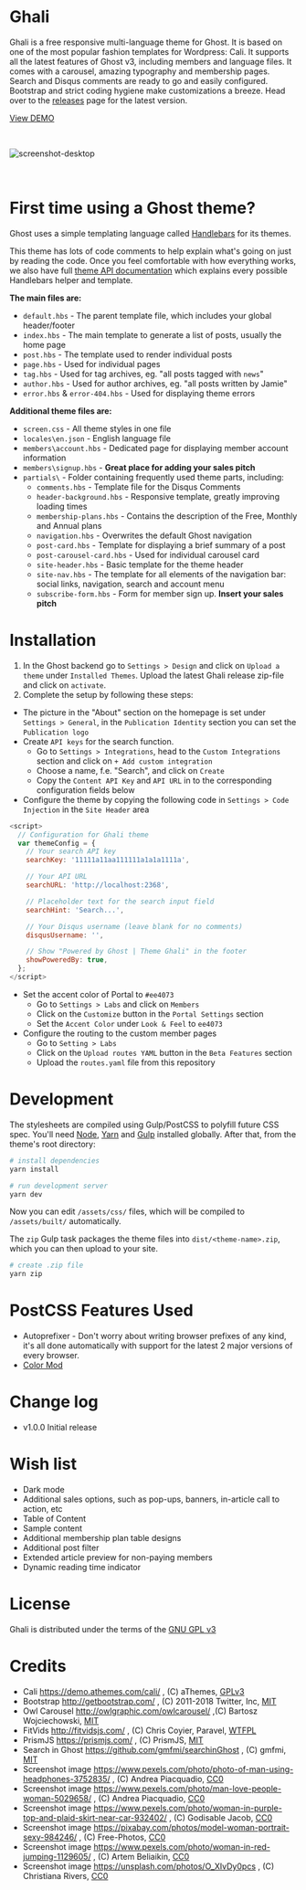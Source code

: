 # Ghali

Ghali is a free responsive multi-language theme for Ghost. It is based on one of the most popular fashion templates for Wordpress: Cali. It supports all the latest features of Ghost v3, including members and language files. It comes with a carousel, amazing typography and membership pages. Search and Disqus comments are ready to go and easily configured. Bootstrap and strict coding hygiene make customizations a breeze. Head over to the [releases](https://github.com/TerriGhost/Ghali/releases) page for the latest version.

[View DEMO](https://terrighost.github.io/ghali)

&nbsp;

![screenshot-desktop](https://raw.githubusercontent.com/terrighost/ghali/main/assets/screenshot-desktop.png)

&nbsp;


# First time using a Ghost theme?

Ghost uses a simple templating language called [Handlebars](http://handlebarsjs.com/) for its themes.

This theme has lots of code comments to help explain what's going on just by reading the code. Once you feel comfortable with how everything works, we also have full [theme API documentation](https://ghost.org/docs/api/handlebars-themes/) which explains every possible Handlebars helper and template.

**The main files are:**

- `default.hbs` - The parent template file, which includes your global header/footer
- `index.hbs` - The main template to generate a list of posts, usually the home page
- `post.hbs` - The template used to render individual posts
- `page.hbs` - Used for individual pages
- `tag.hbs` - Used for tag archives, eg. "all posts tagged with `news`"
- `author.hbs` - Used for author archives, eg. "all posts written by Jamie"
- `error.hbs` & `error-404.hbs` - Used for displaying theme errors

**Additional theme files are:**

- `screen.css` - All theme styles in one file
- `locales\en.json` - English language file
- `members\account.hbs` - Dedicated page for displaying member account information
- `members\signup.hbs` - **Great place for adding your sales pitch**
- `partials\` - Folder containing frequently used theme parts, including:
  - `comments.hbs` - Template file for the Disqus Comments
  - `header-background.hbs` - Responsive template, greatly improving loading times
  - `membership-plans.hbs` - Contains the description of the Free, Monthly and Annual plans
  - `navigation.hbs` - Overwrites the default Ghost navigation
  - `post-card.hbs` - Template for displaying a brief summary of a post
  - `post-carousel-card.hbs` - Used for individual carousel card
  - `site-header.hbs` - Basic template for the theme header
  - `site-nav.hbs` - The template for all elements of the navigation bar: social links, navigation, search and account menu
  - `subscribe-form.hbs` - Form for member sign up. **Insert your sales pitch**

# Installation

1. In the Ghost backend go to `Settings > Design` and click on `Upload a theme` under `Installed Themes`. Upload the latest Ghali release zip-file and click on `activate`.
2. Complete the setup by following these steps:
  * The picture in the "About" section on the homepage is set under `Settings > General`, in the `Publication Identity` section you can set the `Publication logo`
  * Create `API keys` for the search function.
    * Go to `Settings > Integrations`, head to the `Custom Integrations` section and click on `+ Add custom integration`
    * Choose a name, f.e. "Search", and click on `Create`
    * Copy the `Content API Key` and `API URL` in to the corresponding configuration fields below
  * Configure the theme by copying the following code in `Settings > Code Injection` in the `Site Header` area

```js
<script>
  // Configuration for Ghali theme
  var themeConfig = {
    // Your search API key
    searchKey: '11111a11aa111111a1a1a1111a',

    // Your API URL
    searchURL: 'http://localhost:2368',

    // Placeholder text for the search input field
    searchHint: 'Search...',

    // Your Disqus username (leave blank for no comments)
    disqusUsername: '',

    // Show "Powered by Ghost | Theme Ghali" in the footer
    showPoweredBy: true,
  };
</script>
```

  * Set the accent color of Portal to `#ee4073`
    * Go to `Settings > Labs` and click on `Members`
    * Click on the `Customize` button in the `Portal Settings` section
    * Set the `Accent Color` under `Look & Feel` to `ee4073`
  * Configure the routing to the custom member pages
    * Go to `Setting > Labs`
    * Click on the `Upload routes YAML` button in the `Beta Features` section
    * Upload the `routes.yaml` file from this repository

# Development

The stylesheets are compiled using Gulp/PostCSS to polyfill future CSS spec. You'll need [Node](https://nodejs.org/), [Yarn](https://yarnpkg.com/) and [Gulp](https://gulpjs.com) installed globally. After that, from the theme's root directory:

```bash
# install dependencies
yarn install

# run development server
yarn dev
```

Now you can edit `/assets/css/` files, which will be compiled to `/assets/built/` automatically.

The `zip` Gulp task packages the theme files into `dist/<theme-name>.zip`, which you can then upload to your site.

```bash
# create .zip file
yarn zip
```

# PostCSS Features Used

- Autoprefixer - Don't worry about writing browser prefixes of any kind, it's all done automatically with support for the latest 2 major versions of every browser.
- [Color Mod](https://github.com/jonathantneal/postcss-color-mod-function)

# Change log

* v1.0.0 Initial release

# Wish list

- Dark mode
- Additional sales options, such as pop-ups, banners, in-article call to action, etc
- Table of Content
- Sample content
- Additional membership plan table designs
- Additional post filter
- Extended article preview for non-paying members
- Dynamic reading time indicator

# License

Ghali is distributed under the terms of the [GNU GPL v3](LICENSE)

# Credits

* Cali https://demo.athemes.com/cali/ , (C) aThemes, [GPLv3](https://www.gnu.org/licenses/gpl-3.0.en.html)
* Bootstrap http://getbootstrap.com/ , (C) 2011-2018 Twitter, Inc, [MIT](http://opensource.org/licenses/MIT)
* Owl Carousel http://owlgraphic.com/owlcarousel/ ,(C) Bartosz Wojciechowski, [MIT](http://opensource.org/licenses/MIT)
* FitVids http://fitvidsjs.com/ , (C) Chris Coyier, Paravel, [WTFPL](http://www.wtfpl.net/txt/copying/)
* PrismJS https://prismjs.com/ , (C) PrismJS, [MIT](http://opensource.org/licenses/MIT)
* Search in Ghost https://github.com/gmfmi/searchinGhost , (C) gmfmi, [MIT](http://opensource.org/licenses/MIT)
* Screenshot image https://www.pexels.com/photo/photo-of-man-using-headphones-3752835/ , (C) Andrea Piacquadio, [CC0](https://creativecommons.org/share-your-work/public-domain/cc0/)
* Screenshot image https://www.pexels.com/photo/man-love-people-woman-5029658/ , (C) Andrea Piacquadio, [CC0](https://creativecommons.org/share-your-work/public-domain/cc0/)
* Screenshot image https://www.pexels.com/photo/woman-in-purple-top-and-plaid-skirt-near-car-932402/ , (C) Godisable Jacob, [CC0](https://creativecommons.org/share-your-work/public-domain/cc0/)
* Screenshot image https://pixabay.com/photos/model-woman-portrait-sexy-984246/ , (C) Free-Photos, [CC0](https://creativecommons.org/share-your-work/public-domain/cc0/)
* Screenshot image https://www.pexels.com/photo/woman-in-red-jumping-1129605/ , (C) Artem Beliaikin, [CC0](https://creativecommons.org/share-your-work/public-domain/cc0/)
* Screenshot image https://unsplash.com/photos/O_XIvDy0pcs , (C) Christiana Rivers, [CC0](https://creativecommons.org/share-your-work/public-domain/cc0/)

